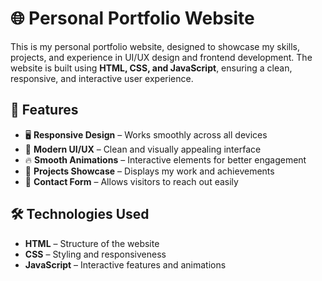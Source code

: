 # 🌐 Personal Portfolio Website  

This is my personal portfolio website, designed to showcase my skills, projects, and experience in UI/UX design and frontend development. The website is built using **HTML, CSS, and JavaScript**, ensuring a clean, responsive, and interactive user experience.  

## 🚀 Features  

- 🖥️ **Responsive Design** – Works smoothly across all devices  
- 🎨 **Modern UI/UX** – Clean and visually appealing interface  
- 🔥 **Smooth Animations** – Interactive elements for better engagement  
- 📄 **Projects Showcase** – Displays my work and achievements  
- 📩 **Contact Form** – Allows visitors to reach out easily  

## 🛠️ Technologies Used  

- **HTML** – Structure of the website  
- **CSS** – Styling and responsiveness  
- **JavaScript** – Interactive features and animations
